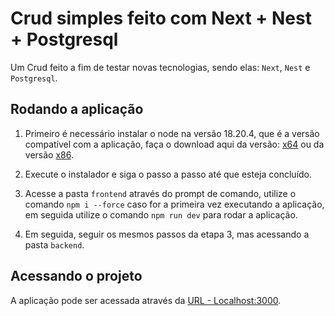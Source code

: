 # Crud simples feito com Next + Nest + Postgresql

Um Crud feito a fim de testar novas tecnologias, sendo elas: `Next`, `Nest` e `Postgresql`.

## Rodando a aplicação

1. Primeiro é necessário instalar o node na versão 18.20.4, que é a versão compatível com a aplicação, faça o download aqui da versão: [x64](https://nodejs.org/dist/v18.20.4/node-v18.20.4-x64.msi) ou da versão [x86](https://nodejs.org/dist/v18.20.4/node-v18.20.4-x86.msi).

2. Execute o instalador e siga o passo a passo até que esteja concluído.

3. Acesse a pasta `frontend` através do prompt de comando, utilize o comando `npm i --force` caso for a primeira vez executando a aplicação, em seguida utilize o comando `npm run dev` para rodar a aplicação.

4. Em seguida, seguir os mesmos passos da etapa 3, mas acessando a pasta `backend`.

## Acessando o projeto

A aplicação pode ser acessada através da [URL - Localhost:3000](http://localhost:3000/).